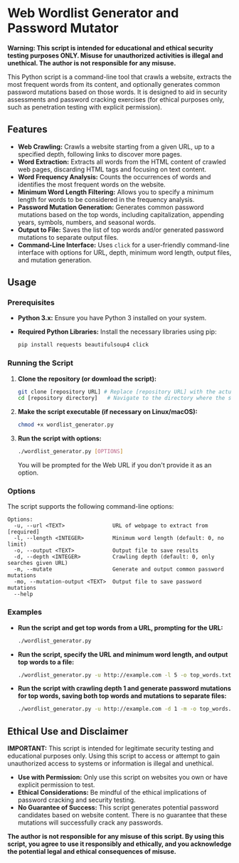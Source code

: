 # Web Wordlist Generator and Password Mutator

**Warning: This script is intended for educational and ethical security testing purposes ONLY. Misuse for unauthorized activities is illegal and unethical. The author is not responsible for any misuse.**

This Python script is a command-line tool that crawls a website, extracts the most frequent words from its content, and optionally generates common password mutations based on those words. It is designed to aid in security assessments and password cracking exercises (for ethical purposes only, such as penetration testing with explicit permission).

## Features

*   **Web Crawling:** Crawls a website starting from a given URL, up to a specified depth, following links to discover more pages.
*   **Word Extraction:** Extracts all words from the HTML content of crawled web pages, discarding HTML tags and focusing on text content.
*   **Word Frequency Analysis:** Counts the occurrences of words and identifies the most frequent words on the website.
*   **Minimum Word Length Filtering:** Allows you to specify a minimum length for words to be considered in the frequency analysis.
*   **Password Mutation Generation:** Generates common password mutations based on the top words, including capitalization, appending years, symbols, numbers, and seasonal words.
*   **Output to File:**  Saves the list of top words and/or generated password mutations to separate output files.
*   **Command-Line Interface:** Uses `click` for a user-friendly command-line interface with options for URL, depth, minimum word length, output files, and mutation generation.

## Usage

### Prerequisites

*   **Python 3.x:**  Ensure you have Python 3 installed on your system.
*   **Required Python Libraries:** Install the necessary libraries using pip:

    ```bash
    pip install requests beautifulsoup4 click
    ```

### Running the Script

1.  **Clone the repository (or download the script):**

    ```bash
    git clone [repository URL] # Replace [repository URL] with the actual repository URL if you have one.
    cd [repository directory]   # Navigate to the directory where the script is located.
    ```

2.  **Make the script executable (if necessary on Linux/macOS):**

    ```bash
    chmod +x wordlist_generator.py
    ```

3.  **Run the script with options:**

    ```bash
    ./wordlist_generator.py [OPTIONS]
    ```

    You will be prompted for the Web URL if you don't provide it as an option.

### Options

The script supports the following command-line options:
```
Options:
  -u, --url <TEXT>               URL of webpage to extract from  [required]
  -l, --length <INTEGER>         Minimum word length (default: 0, no limit)
  -o, --output <TEXT>            Output file to save results
  -d, --depth <INTEGER>          Crawling depth (default: 0, only searches given URL)
  -m, --mutate                   Generate and output common password mutations
  -mo, --mutation-output <TEXT>  Output file to save password mutations
  --help
```

### Examples

*   **Run the script and get top words from a URL, prompting for the URL:**

    ```bash
    ./wordlist_generator.py
    ```

*   **Run the script, specify the URL and minimum word length, and output top words to a file:**

    ```bash
    ./wordlist_generator.py -u http://example.com -l 5 -o top_words.txt
    ```

*   **Run the script with crawling depth 1 and generate password mutations for top words, saving both top words and mutations to separate files:**

    ```bash
    ./wordlist_generator.py -u http://example.com -d 1 -m -o top_words.txt -mo mutations.txt
    ```

## Ethical Use and Disclaimer

**IMPORTANT:** This script is intended for legitimate security testing and educational purposes only. Using this script to access or attempt to gain unauthorized access to systems or information is illegal and unethical.

*   **Use with Permission:** Only use this script on websites you own or have explicit permission to test.
*   **Ethical Considerations:** Be mindful of the ethical implications of password cracking and security testing.
*   **No Guarantee of Success:** This script generates potential password candidates based on website content. There is no guarantee that these mutations will successfully crack any passwords.

**The author is not responsible for any misuse of this script. By using this script, you agree to use it responsibly and ethically, and you acknowledge the potential legal and ethical consequences of misuse.**
